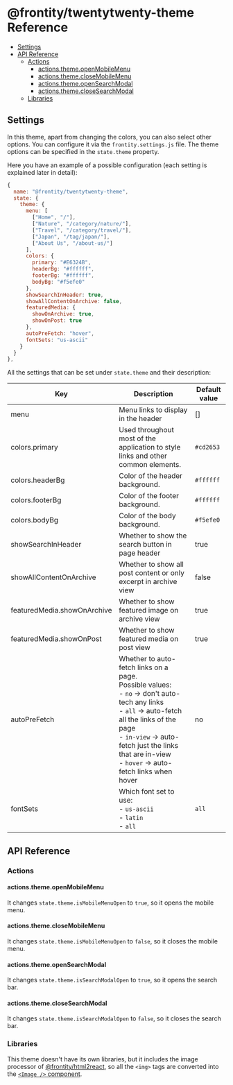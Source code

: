 # @frontity/twentytwenty-theme Reference

<!-- toc -->

- [Settings](#settings)
- [API Reference](#api-reference)
  - [Actions](#actions)
    - [actions.theme.openMobileMenu](#actions-theme-openmobilemenu)
    - [actions.theme.closeMobileMenu](#actions-theme-closemobilemenu)
    - [actions.theme.openSearchModal](#actions-theme-opensearchmodal)
    - [actions.theme.closeSearchModal](#actions-theme-closesearchmodal)
  - [Libraries](#libraries)

<!-- tocstop -->

## Settings

In this theme, apart from changing the colors, you can also select other options. You can configure it via the `frontity.settings.js` file. The theme options can be specified in the `state.theme` property.

Here you have an example of a possible configuration \(each setting is explained later in detail\):

```javascript
{
  name: "@frontity/twentytwenty-theme",
  state: {
    theme: {
      menu: [
        ["Home", "/"],
        ["Nature", "/category/nature/"],
        ["Travel", "/category/travel/"],
        ["Japan", "/tag/japan/"],
        ["About Us", "/about-us/"]
      ],
      colors: {
        primary: "#E6324B",
        headerBg: "#ffffff",
        footerBg: "#ffffff",
        bodyBg: "#f5efe0"
      },
      showSearchInHeader: true,
      showAllContentOnArchive: false,
      featuredMedia: {
        showOnArchive: true,
        showOnPost: true
      },
      autoPreFetch: "hover",
      fontSets: "us-ascii"
    }
  }
},
```

All the settings that can be set under `state.theme` and their description:

| Key                         | Description                                                                                                                                                                                                                                                         | Default value |
| --------------------------- | ------------------------------------------------------------------------------------------------------------------------------------------------------------------------------------------------------------------------------------------------------------------- | ------------- |
| menu                        | Menu links to display in the header                                                                                                                                                                                                                                 | \[\]          |
| colors.primary              | Used throughout most of the application to style links and other common elements.                                                                                                                                                                                   | `#cd2653`     |
| colors.headerBg             | Color of the header background.                                                                                                                                                                                                                                     | `#ffffff`     |
| colors.footerBg             | Color of the footer background.                                                                                                                                                                                                                                     | `#ffffff`     |
| colors.bodyBg               | Color of the body background.                                                                                                                                                                                                                                       | `#f5efe0`     |
| showSearchInHeader          | Whether to show the search button in page header                                                                                                                                                                                                                    | true          |
| showAllContentOnArchive     | Whether to show all post content or only excerpt in archive view                                                                                                                                                                                                    | false         |
| featuredMedia.showOnArchive | Whether to show featured image on archive view                                                                                                                                                                                                                      | true          |
| featuredMedia.showOnPost    | Whether to show featured media on post view                                                                                                                                                                                                                         | true          |
| autoPreFetch                | Whether to auto-fetch links on a page. <br/>Possible values: <br/>- `no` → don't auto-tech any links <br/>- `all` → auto-fetch all the links of the page <br/>- `in-view` → auto-fetch just the links that are in-view <br/>- `hover` → auto-fetch links when hover | no            |
| fontSets                    | Which font set to use: <br/>- `us-ascii` <br/>- `latin` <br/>- `all`                                                                                                                                                                                                | `all`         |

## API Reference

### Actions

#### actions.theme.openMobileMenu

It changes `state.theme.isMobileMenuOpen` to `true`, so it opens the mobile menu.

#### actions.theme.closeMobileMenu

It changes `state.theme.isMobileMenuOpen` to `false`, so it closes the mobile menu.

#### actions.theme.openSearchModal

It changes `state.theme.isSearchModalOpen` to `true`, so it opens the search bar.

#### actions.theme.closeSearchModal

It changes `state.theme.isSearchModalOpen` to `false`, so it closes the search bar.

### Libraries

This theme doesn't have its own libraries, but it includes the image processor of [@frontity/html2react](frontity-twentytwenty-theme.md), so all the `<img>` tags are converted into the [`<Image />` component](frontity-twentytwenty-theme.md).
